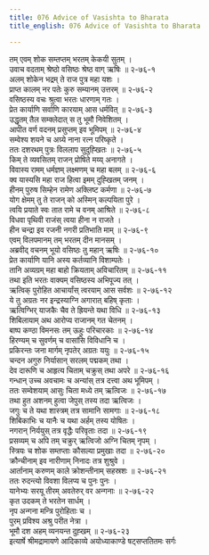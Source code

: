 ```yaml
---
title: 076 Advice of Vasishta to Bharata
title_english: 076 Advice of Vasishta to Bharata

---
```

तम् एवम् शोक सम्तप्तम् भरतम् केकयी सुतम् ।  
उवाच वदताम् श्रेष्ठो वसिष्ठः श्रेष्ठ वाग् ऋषिः ॥ २-७६-१  
अलम् शोकेन भद्रम् ते राज पुत्र महा यशः ।  
प्राप्त कालम् नर पतेः कुरु सम्यानम् उत्तरम् ॥ २-७६-२  
वसिष्ठस्य वचः श्रुत्वा भरतः धारणाम् गतः ।  
प्रेत कार्याणि सर्वाणि कारयाम् आस धर्मवित् ॥ २-७६-३  
उद्धृतम् तैल सम्क्लेदात् स तु भूमौ निवेशितम् ।  
आपीत वर्ण वदनम् प्रसुप्तम् इव भूमिपम् ॥ २-७६-४  
सम्वेश्य शयने च अग्र्ये नाना रत्न परिष्कृते ।  
ततः दशरथम् पुत्रः विललाप सुदुह्खितः ॥ २-७६-५  
किम् ते व्यवसितम् राजन् प्रोषिते मय्य् अनागते ।  
विवास्य रामम् धर्मज्ञम् लक्ष्मणम् च महा बलम् ॥ २-७६-६  
क्व यास्यसि महा राज हित्वा इमम् दुह्खितम् जनम् ।  
हीनम् पुरुष सिम्हेन रामेण अक्लिष्ट कर्मणा ॥ २-७६-७  
योग क्षेमम् तु ते राजन् को अस्मिन् कल्पयिता पुरे ।  
त्वयि प्रयाते स्वः तात रामे च वनम् आश्रिते ॥ २-७६-८  
विधवा पृथिवी राजंस् त्वया हीना न राजते ।  
हीन चन्द्रा इव रजनी नगरी प्रतिभाति माम् ॥ २-७६-९  
एवम् विलपमानम् तम् भरतम् दीन मानसम् ।  
अब्रवीद् वचनम् भूयो वसिष्ठः तु महान् ऋषिः ॥ २-७६-१०  
प्रेत कार्याणि यानि अस्य कर्तव्यानि विशाम्पतेः ।  
तानि अव्यग्रम् महा बाहो क्रियताम् अविचारितम् ॥ २-७६-११  
तथा इति भरतः वाक्यम् वसिष्ठस्य अभिपूज्य तत् ।  
ऋत्विक् पुरोहित आचार्यांस् त्वरयाम् आस सर्वशः ॥ २-७६-१२  
ये तु अग्रतः नर इन्द्रस्याग्नि अगारात् बहिष् कृताः ।  
ऋत्विग्भिर् याजकैः चैव ते ह्रियन्ते यथा विधि ॥ २-७६-१३  
शिबिलायाम् अथ आरोप्य राजानम् गत चेतनम् ।  
बाष्प कण्ठा विमनसः तम् ऊहुः परिचारकाः ॥ २-७६-१४  
हिरण्यम् च सुवर्णम् च वासांसि विविधानि च ।  
प्रकिरन्तः जना मार्गम् नृपतेर् अग्रतः ययुः ॥ २-७६-१५  
चन्दन अगुरु निर्यासान् सरलम् पद्मकम् तथा ।  
देव दारूणि च आहृत्य चिताम् चक्रुस् तथा अपरे ॥ २-७६-१६  
गन्धान् उच्च अवचामः च अन्यांस् तत्र दत्त्वा अथ भूमिपम् ।  
ततः सम्वेशयाम् आसुः चिता मध्ये तम् ऋत्विजः ॥ २-७६-१७  
तथा हुत अशनम् हुत्वा जेपुस् तस्य तदा ऋत्विजः ।  
जगुः च ते यथा शास्त्रम् तत्र सामानि सामगाः ॥ २-७६-१८  
शिबिकाभिः च यानैः च यथा अर्हम् तस्य योषितः ।  
नगरान् निर्ययुस् तत्र वृद्धैः परिवृताः तदा ॥ २-७६-१९  
प्रसव्यम् च अपि तम् चक्रुर् ऋत्विजो अग्नि चितम् नृपम् ।  
स्त्रियः च शोक सम्तप्ताः कौसल्या प्रमुखाः तदा ॥ २-७६-२०  
क्रौन्चीनाम् इव नारीणाम् निनादः तत्र शुश्रुवे ।  
आर्तानाम् करुणम् काले क्रोशन्तीनाम् सहस्रशः ॥ २-७६-२१  
ततः रुदन्त्यो विवशा विलप्य च पुनः पुनः ।  
यानेभ्यः सरयू तीरम् अवतेरुर् वर अन्गनाः ॥ २-७६-२२  
कृत उदकम् ते भरतेन सार्धम् ।  
नृप अन्गना मन्त्रि पुरोहिताः च ।  
पुरम् प्रविश्य अश्रु परीत नेत्रा ।  
भूमौ दश अहम् व्यनयन्त दुह्खम् ॥ २-७६-२३  
इत्यार्षे श्रीमद्रामायणे आदिकाव्ये अयोध्याकाण्डे षट्सप्ततितमः सर्गः